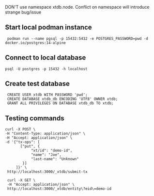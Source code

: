 DON'T  use namespace xtdb.node. Conflict on namespace will introduce strange bug/issue

## Start local podman instance
     podman run --name pgsql -p 15432:5432 -e POSTGRES_PASSWORD=pwd -d docker.io/postgres:14-alpine

## Connect to local database
    psql -U postgres -p 15432 -h localhost

## Create test database

     CREATE USER xtdb WITH PASSWORD 'pwd';
     CREATE DATABASE xtdb_db ENCODING 'UTF8' OWNER xtdb;
     GRANT ALL PRIVILEGES ON DATABASE xtdb_db TO xtdb;


## Testing commands

    curl -X POST \
    -H "Content-Type: application/json" \
    -H "Accept: application/json" \
    -d '{"tx-ops": [
           ["put", {
                "xt/id": "demo-id",
                "name": "Joe",
                "last-name": "Unknown"
            }]
         ]}' \
     http://localhost:3000/_xtdb/submit-tx
     
     curl -X GET \
     -H "Accept: application/json" \
     http://localhost:3000/_xtdb/entity\?eid\=demo-id